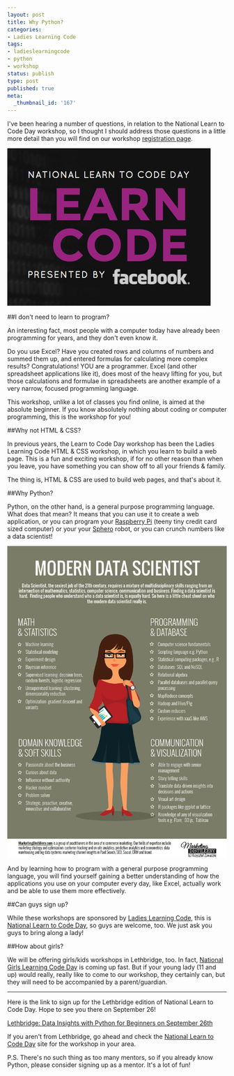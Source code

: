 ```yaml
---
layout: post
title: Why Python?
categories:
- Ladies Learning Code
tags:
- ladieslearningcode
- python
- workshop
status: publish
type: post
published: true
meta:
  _thumbnail_id: '167'
---
```


I've been hearing a number of questions, in relation to the National Learn to Code Day workshop, so I thought I should address those questions in a little more detail than you will find on our workshop 
[registration page](https://www.eventbrite.ca/e/lethbridge-data-insights-with-python-for-beginners-on-september-26th-tickets-17610786336).
  
      
![](/squarespace_images/static_50d2902fe4b0959a0871a12c_50d29312e4b04687d9db341b_55fc85d4e4b0347ac88d07d7_1442612693898__img.png)
  


##I don't need to learn to program?



An interesting fact, most people with a computer today have already been programming for years, and they don't even know it.


Do you use Excel? Have you created rows and columns of numbers and summed them up, and entered formulas for calculating more complex results?  Congratulations!  YOU are a programmer. Excel (and other spreadsheet applications like it), does most of the heavy lifting for you, but those calculations and formulae in spreadsheets are another example of a very narrow, focused programming language.


This workshop, unlike a lot of classes you find online, is aimed at the 
absolute beginner. If you know absolutely nothing about coding or computer programming, this is the workshop for you!


##Why not HTML & CSS?



In previous years, the Learn to Code Day workshop has been the Ladies Learning Code HTML & CSS workshop, in which you learn to build a web page.  This is a fun and exciting workshop, if for no other reason than when you leave, you have something you can show off to all your friends & family.


The thing is, HTML & CSS are used to build web pages, and that's about it.


##Why Python?



Python, on the other hand, is a 
general purpose programming language.  What does that mean?  It means that you can use it to create a web application, or you can program your 
[Raspberry Pi](https://www.raspberrypi.org/blog/learning-python-with-raspberry-pi/) (teeny tiny credit card sized computer) or your your 
[Sphero](https://github.com/faulkner/sphero) robot, or you can crunch numbers like a data scientist!
  
      
![](/squarespace_images/static_50d2902fe4b0959a0871a12c_50d29312e4b04687d9db341b_55fc861ee4b04c74c508a765_1442612767726__img.png)
  


And by learning how to program with a general purpose programming language, you will find yourself gaining a 
better understanding of how the applications you use on your computer every day, like Excel, actually work and be able to use them more effectively.


##Can guys sign up?



While these workshops are sponsored by 
[Ladies Learning Code](http://ladieslearningcode.com), this is 
[National Learn to Code Day](http://ladieslearningcode.com/codeday/), so guys are welcome, too.  We just ask you guys to bring along a lady!


##How about girls?



We will be offering girls/kids workshops in Lethbridge, too.  In fact, 
[National Girls Learning Code Day](http://girlslearningcodeday.com) is coming up fast.  But if your young lady (11 and up) would really, really like to come to our workshop, they certainly can, but they will need to be accompanied by a parent/guardian.


****



Here is the link to sign up for the Lethbridge edition of National Learn to Code Day.  Hope to see you there on September 26!


[Lethbridge: Data Insights with Python for Beginners on September 26th](https://www.eventbrite.ca/e/lethbridge-data-insights-with-python-for-beginners-on-september-26th-tickets-17610786336)


If you aren't from Lethbridge, go ahead and check the 
[National Learn to Code Day](http://ladieslearningcode.com/codeday/) site for the workshop in your area.


P.S. There's no such thing as too many mentors, so if you already know Python, please consider signing up as a mentor.  It's a lot of fun!
